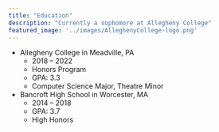 ```yaml
---
title: "Education"
description: "Currently a sophomore at Allegheny College"
featured_image: '../images/AlleghenyCollege-logo.png'
---
```

* Allegheny College in Meadville, PA
  - 2018 – 2022
  - Honors Program
  - GPA: 3.3
  - Computer Science Major, Theatre Minor
* Bancroft High School in Worcester, MA
  - 2014 – 2018
  - GPA: 3.7
  - High Honors
